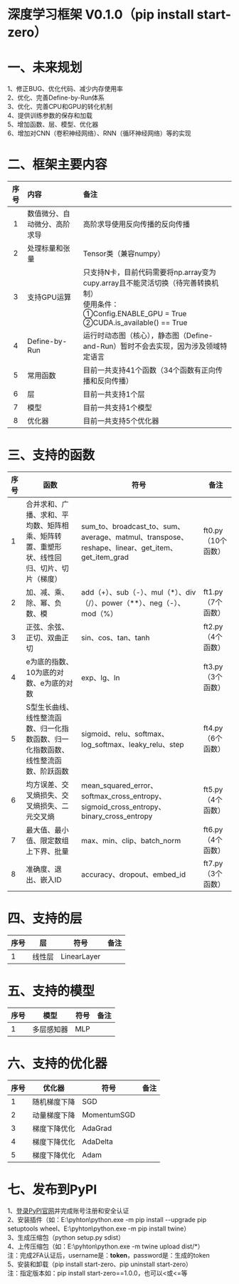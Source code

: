 # 深度学习框架 V0.1.0（pip install start-zero）
# 一、未来规划
1、修正BUG、优化代码、减少内存使用率   
2、优化、完善Define-by-Run体系   
3、优化、完善CPU和GPU的转化机制   
4、提供训练参数的保存和加载   
5、增加函数、层、模型、优化器   
6、增加对CNN（卷积神经网络）、RNN（循环神经网络）等的实现   
# 二、框架主要内容
| 序号 | 内容             | 备注                                                                                                                         |
|:--:|:---------------|:---------------------------------------------------------------------------------------------------------------------------|
| 1  | 数值微分、自动微分、高阶求导 | 高阶求导使用反向传播的反向传播                                                                                                            |
| 2  | 处理标量和张量        | Tensor类（兼容numpy）                                                                                                           |
| 3  | 支持GPU运算        | 只支持N卡，目前代码需要将np.array变为cupy.array且不能灵活切换（待完善转换机制）<br/>使用条件：<br/>①Config.ENABLE_GPU = True<br/>②CUDA.is_available() == True |
| 4  | Define-by-Run  | 运行时动态图（核心），静态图（Define-and-Run）暂时不会去实现，因为涉及领域特定语言                                                                           |
| 5  | 常用函数           | 目前一共支持41个函数（34个函数有正向传播和反向传播）                                                                                               |
| 6  | 层              | 目前一共支持1个层                                                                                                                  |
| 7  | 模型             | 目前一共支持1个模型                                                                                                                 |
| 8  | 优化器            | 目前一共支持5个优化器                                                                                                                |
# 三、支持的函数
| 序号 | 函数                                           | 符号                                                                                     | 备注            |
|:---|----------------------------------------------|----------------------------------------------------------------------------------------|---------------|
| 1  | 合并求和、广播、求和、平均数、矩阵相乘、矩阵转置、重塑形状、线性回归、切片、切片（梯度） | sum_to、broadcast_to、sum、average、matmul、transpose、reshape、linear、get_item、get_item_grad | ft0.py（10个函数） |
| 2  | 加、减、乘、除、幂、负数、模                               | add（+）、sub（-）、mul（*）、div（/）、power（**）、neg（-）、mod（%）                                    | ft1.py（7个函数）  |
| 3  | 正弦、余弦、正切、双曲正切                                | sin、cos、tan、tanh                                                                       | ft2.py（4个函数）  |
| 4  | e为底的指数、10为底的对数、e为底的对数                        | exp、lg、ln                                                                              | ft3.py（3个函数）  |
| 5  | S型生长曲线、线性整流函数、归一化指数函数、归一化指数函数、线性整流函数、阶跃函数    | sigmoid、relu、softmax、log_softmax、leaky_relu、step                                       | ft4.py（6个函数）  |
| 6  | 均方误差、交叉熵损失、交叉熵损失、二元交叉熵                       | mean_squared_error、softmax_cross_entropy、sigmoid_cross_entropy、binary_cross_entropy    | ft5.py（4个函数）  |
| 7  | 最大值、最小值、限定数组上下界、批量                           | max、min、clip、batch_norm                                                                | ft6.py（4个函数）  |
| 8  | 准确度、退出、嵌入ID                                  | accuracy、dropout、embed_id                                                              | ft7.py（3个函数）  |
# 四、支持的层
| 序号 | 层   | 符号          | 备注 |
|:---|-----|-------------|----|
| 1  | 线性层 | LinearLayer |    |
# 五、支持的模型
| 序号 | 模型    | 符号  | 备注 |
|:---|-------|-----|----|
| 1  | 多层感知器 | MLP |    |
# 六、支持的优化器
| 序号 | 优化器    | 符号          | 备注 |
|:---|--------|-------------|----|
| 1  | 随机梯度下降 | SGD         |    |
| 2  | 动量梯度下降 | MomentumSGD |    |
| 3  | 梯度下降优化 | AdaGrad     |    |
| 4  | 梯度下降优化 | AdaDelta    |    |
| 5  | 梯度下降优化 | Adam        |    |
# 七、发布到PyPI
1、[登录PyPI官网](https://pypi.org)并完成账号注册和安全认证   
2、安装插件（如：E:\pyhton\python.exe -m pip install --upgrade pip setuptools wheel、E:\pyhton\python.exe -m pip install twine）   
3、生成压缩包（python setup.py sdist）   
4、上传压缩包（如：E:\pyhton\python.exe -m twine upload dist/*）   
注：完成2FA认证后，username是：__token__，password是：生成的token   
5、安装和卸载（pip install start-zero、pip uninstall start-zero）   
注：指定版本如：pip install start-zero==1.0.0，也可以<或<=等   
